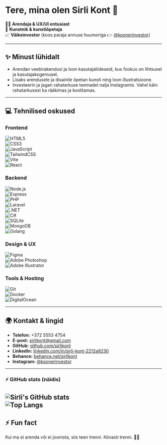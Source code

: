 # Tere, mina olen Sirli Kont 👋  

👩‍💻 **Arendaja & UX/UI entusiast**  
🎨 **Kunstnik & kunstiõpetaja**  
📈 **Väikeinvestor** (koos paraja annuse huumoriga 👉 [@koonerinvestor](https://www.instagram.com/koonerinvestor/))  

---

## ✨ Minust lühidalt
- Arendan veebirakendusi ja loon kasutajaliideseid, kus fookus on lihtsusel ja kasutajakogemusel.  
- Lisaks arendusele ja disainile õpetan kunsti ning loon illustratsioone.  
- Investeerin ja jagan rahatarkuse teemadel nalja Instagramis. Vahel käin rahatarkusest ka rääkimas ja koolitamas.

---

## 💻 Tehnilised oskused

### Frontend
![HTML5](https://img.shields.io/badge/HTML5-E34F26?style=for-the-badge&logo=html5&logoColor=white)  
![CSS3](https://img.shields.io/badge/CSS3-1572B6?style=for-the-badge&logo=css3&logoColor=white)  
![JavaScript](https://img.shields.io/badge/JavaScript-F7DF1E?style=for-the-badge&logo=javascript&logoColor=black)  
![TailwindCSS](https://img.shields.io/badge/TailwindCSS-38B2AC?style=for-the-badge&logo=tailwind-css&logoColor=white)  
![Vite](https://img.shields.io/badge/Vite-646CFF?style=for-the-badge&logo=vite&logoColor=white)  
![React](https://img.shields.io/badge/React-20232A?style=for-the-badge&logo=react&logoColor=61DAFB)  

### Backend
![Node.js](https://img.shields.io/badge/Node.js-339933?style=for-the-badge&logo=node.js&logoColor=white)  
![Express](https://img.shields.io/badge/Express.js-000000?style=for-the-badge&logo=express&logoColor=white)  
![PHP](https://img.shields.io/badge/PHP-777BB4?style=for-the-badge&logo=php&logoColor=white)  
![Laravel](https://img.shields.io/badge/Laravel-FF2D20?style=for-the-badge&logo=laravel&logoColor=white)  
![.NET](https://img.shields.io/badge/.NET-512BD4?style=for-the-badge&logo=dotnet&logoColor=white)  
![C#](https://img.shields.io/badge/C%23-239120?style=for-the-badge&logo=c-sharp&logoColor=white)  
![SQLite](https://img.shields.io/badge/SQLite-003B57?style=for-the-badge&logo=sqlite&logoColor=white)  
![MongoDB](https://img.shields.io/badge/MongoDB-47A248?style=for-the-badge&logo=mongodb&logoColor=white)  
![Golang](https://img.shields.io/badge/Go-00ADD8?style=for-the-badge&logo=go&logoColor=white)  

### Design & UX
![Figma](https://img.shields.io/badge/Figma-F24E1E?style=for-the-badge&logo=figma&logoColor=white)  
![Adobe Photoshop](https://img.shields.io/badge/Adobe%20Photoshop-31A8FF?style=for-the-badge&logo=adobephotoshop&logoColor=white)  
![Adobe Illustrator](https://img.shields.io/badge/Adobe%20Illustrator-FF9A00?style=for-the-badge&logo=adobeillustrator&logoColor=white)  

### Tools & Hosting
![Git](https://img.shields.io/badge/Git-F05032?style=for-the-badge&logo=git&logoColor=white)  
![Docker](https://img.shields.io/badge/Docker-2496ED?style=for-the-badge&logo=docker&logoColor=white)  
![DigitalOcean](https://img.shields.io/badge/DigitalOcean-0080FF?style=for-the-badge&logo=digitalocean&logoColor=white)  

---

## 🌍 Kontakt & lingid

- **Telefon:** +372 5553 4754  
- **E-post:** sirlikont@gmail.com  
- **GitHub:** [github.com/sirlikont](https://github.com/sirlikont)  
- **LinkedIn:** [linkedin.com/in/sirli-kont-2212a9230](https://www.linkedin.com/in/sirli-kont-2212a9230)  
- **Behance:** [behance.net/sirlikont](https://www.behance.net/sirlikont)  
- **Instagram:** [@koonerinvestor](https://www.instagram.com/koonerinvestor/)  

---

### ⚡ GitHub stats (näidis)
![Sirli's GitHub stats](https://github-readme-stats.vercel.app/api?username=sirlikont&show_icons=true&hide_title=true&count_private=true&theme=default)  
![Top Langs](https://github-readme-stats.vercel.app/api/top-langs/?username=sirlikont&layout=compact&hide_title=true&theme=default)  
---

## ⚡ Fun fact
Kui ma ei arenda või ei joonista, siis teen trenni. Kõvasti trenni. 🏋️‍♀️
